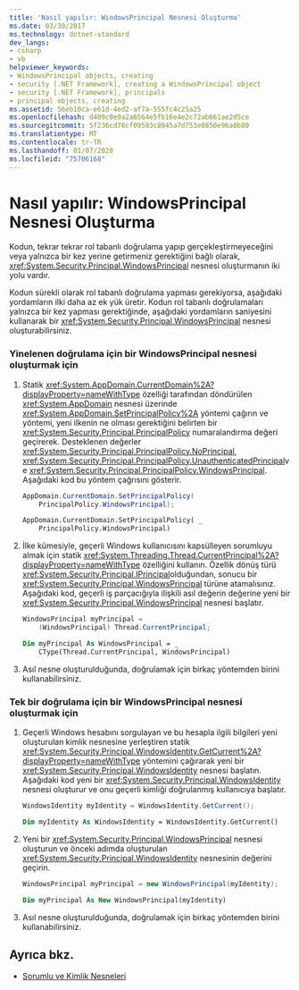 ```yaml
---
title: 'Nasıl yapılır: WindowsPrincipal Nesnesi Oluşturma'
ms.date: 03/30/2017
ms.technology: dotnet-standard
dev_langs:
- csharp
- vb
helpviewer_keywords:
- WindowsPrincipal objects, creating
- security [.NET Framework], creating a WindowsPrincipal object
- security [.NET Framework], principals
- principal objects, creating
ms.assetid: 56eb10ca-e61d-4ed2-af7a-555fc4c25a25
ms.openlocfilehash: d409c0e9a2a6564e5fb16e4e2c72ab661ae2d5ce
ms.sourcegitcommit: 5f236cd78cf09593c8945a7d753e0850e96a0b80
ms.translationtype: MT
ms.contentlocale: tr-TR
ms.lasthandoff: 01/07/2020
ms.locfileid: "75706168"
---
```

# <a name="how-to-create-a-windowsprincipal-object"></a>Nasıl yapılır: WindowsPrincipal Nesnesi Oluşturma
Kodun, tekrar tekrar rol tabanlı doğrulama yapıp gerçekleştirmeyeceğini veya yalnızca bir kez yerine getirmeniz gerektiğini bağlı olarak, <xref:System.Security.Principal.WindowsPrincipal> nesnesi oluşturmanın iki yolu vardır.  
  
 Kodun sürekli olarak rol tabanlı doğrulama yapması gerekiyorsa, aşağıdaki yordamların ilki daha az ek yük üretir. Kodun rol tabanlı doğrulamaları yalnızca bir kez yapması gerektiğinde, aşağıdaki yordamların saniyesini kullanarak bir <xref:System.Security.Principal.WindowsPrincipal> nesnesi oluşturabilirsiniz.  
  
### <a name="to-create-a-windowsprincipal-object-for-repeated-validation"></a>Yinelenen doğrulama için bir WindowsPrincipal nesnesi oluşturmak için  
  
1. Statik <xref:System.AppDomain.CurrentDomain%2A?displayProperty=nameWithType> özelliği tarafından döndürülen <xref:System.AppDomain> nesnesi üzerinde <xref:System.AppDomain.SetPrincipalPolicy%2A> yöntemi çağırın ve yöntemi, yeni ilkenin ne olması gerektiğini belirten bir <xref:System.Security.Principal.PrincipalPolicy> numaralandırma değeri geçirerek. Desteklenen değerler <xref:System.Security.Principal.PrincipalPolicy.NoPrincipal>, <xref:System.Security.Principal.PrincipalPolicy.UnauthenticatedPrincipal>ve <xref:System.Security.Principal.PrincipalPolicy.WindowsPrincipal>. Aşağıdaki kod bu yöntem çağrısını gösterir.  
  
    ```csharp  
    AppDomain.CurrentDomain.SetPrincipalPolicy(  
        PrincipalPolicy.WindowsPrincipal);  
    ```  
  
    ```vb  
    AppDomain.CurrentDomain.SetPrincipalPolicy( _  
        PrincipalPolicy.WindowsPrincipal)  
    ```  
  
2. İlke kümesiyle, geçerli Windows kullanıcısını kapsülleyen sorumluyu almak için statik <xref:System.Threading.Thread.CurrentPrincipal%2A?displayProperty=nameWithType> özelliğini kullanın. Özellik dönüş türü <xref:System.Security.Principal.IPrincipal>olduğundan, sonucu bir <xref:System.Security.Principal.WindowsPrincipal> türüne atamalısınız. Aşağıdaki kod, geçerli iş parçacığıyla ilişkili asıl değerin değerine yeni bir <xref:System.Security.Principal.WindowsPrincipal> nesnesi başlatır.  
  
    ```csharp  
    WindowsPrincipal myPrincipal =   
        (WindowsPrincipal) Thread.CurrentPrincipal;  
    ```  
  
    ```vb  
    Dim myPrincipal As WindowsPrincipal = _  
        CType(Thread.CurrentPrincipal, WindowsPrincipal)   
    ```  
  
3. Asıl nesne oluşturulduğunda, doğrulamak için birkaç yöntemden birini kullanabilirsiniz.  
  
### <a name="to-create-a-windowsprincipal-object-for-a-single-validation"></a>Tek bir doğrulama için bir WindowsPrincipal nesnesi oluşturmak için  
  
1. Geçerli Windows hesabını sorgulayan ve bu hesapla ilgili bilgileri yeni oluşturulan kimlik nesnesine yerleştiren statik <xref:System.Security.Principal.WindowsIdentity.GetCurrent%2A?displayProperty=nameWithType> yöntemini çağırarak yeni bir <xref:System.Security.Principal.WindowsIdentity> nesnesi başlatın. Aşağıdaki kod yeni bir <xref:System.Security.Principal.WindowsIdentity> nesnesi oluşturur ve onu geçerli kimliği doğrulanmış kullanıcıya başlatır.  
  
    ```csharp  
    WindowsIdentity myIdentity = WindowsIdentity.GetCurrent();  
    ```  
  
    ```vb  
    Dim myIdentity As WindowsIdentity = WindowsIdentity.GetCurrent()  
    ```  
  
2. Yeni bir <xref:System.Security.Principal.WindowsPrincipal> nesnesi oluşturun ve önceki adımda oluşturulan <xref:System.Security.Principal.WindowsIdentity> nesnesinin değerini geçirin.  
  
    ```csharp  
    WindowsPrincipal myPrincipal = new WindowsPrincipal(myIdentity);  
    ```  
  
    ```vb  
    Dim myPrincipal As New WindowsPrincipal(myIdentity)  
    ```  
  
3. Asıl nesne oluşturulduğunda, doğrulamak için birkaç yöntemden birini kullanabilirsiniz.  
  
## <a name="see-also"></a>Ayrıca bkz.

- [Sorumlu ve Kimlik Nesneleri](../../../docs/standard/security/principal-and-identity-objects.md)
